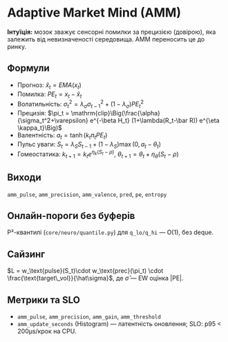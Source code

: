 # Adaptive Market Mind (AMM)

**Інтуїція:** мозок зважує сенсорні помилки за прецизією (довірою), яка залежить від невизначеності середовища. AMM переносить це до ринку.

## Формули
- Прогноз: $\hat x_t = EMA(x_t)$
- Помилка: $PE_t = x_t - \hat x_t$
- Волатильність: $\sigma_t^2 = \lambda_\sigma \sigma_{t-1}^2 + (1-\lambda_\sigma) PE_t^2$
- Прецизія: $\pi_t = \mathrm{clip}\Big(\frac{\alpha}{\sigma_t^2+\varepsilon} e^{-\beta H_t} (1+\lambda(R_t-\bar R)) e^{\eta \kappa_t}\Big)$
- Валентність: $a_t=\tanh(k_t \pi_t PE_t)$
- Пульс уваги: $S_t = \lambda_S S_{t-1} + (1-\lambda_S)\max(0, a_t-\theta_t)$
- Гомеостатика: $k_{t+1}=k_t e^{\eta_k(S_t-\rho)},\ \theta_{t+1}=\theta_t+\eta_\theta(S_t-\rho)$

## Виходи
`amm_pulse`, `amm_precision`, `amm_valence`, `pred`, `pe`, `entropy`

## Онлайн-пороги без буферів
P²-квантилі (`core/neuro/quantile.py`) для `q_lo/q_hi` — O(1), без deque.

## Сайзинг
$L = w_\text{pulse}(S_t)\cdot w_\text{prec}(\pi_t) \cdot \frac{\text{target\_vol}}{\hat\sigma}$,
де $\hat\sigma$ — EW оцінка |PE|.

## Метрики та SLO
- `amm_pulse`, `amm_precision`, `amm_gain`, `amm_threshold`
- `amm_update_seconds` (Histogram) — латентність оновлення; SLO: p95 < 200µs/крок на CPU.
